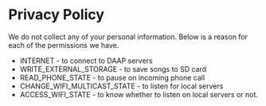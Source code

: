 # Privacy Policy

We do not collect any of your personal information.  Below is a reason for each of the permissions we have.

 * INTERNET - to connect to DAAP servers
 * WRITE_EXTERNAL_STORAGE - to save songs to SD card
 * READ_PHONE_STATE - to pause on incoming phone call
 * CHANGE_WIFI_MULTICAST_STATE - to listen for local servers
 * ACCESS_WIFI_STATE - to know whether to listen on local servers or not.
